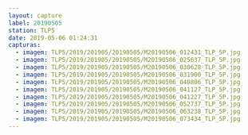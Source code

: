 ```yaml
---
layout: capture
label: 20190505
station: TLP5
date: 2019-05-06 01:24:31
capturas:
  - imagem: TLP5/2019/201905/20190505/M20190506_012431_TLP_5P.jpg
  - imagem: TLP5/2019/201905/20190505/M20190506_025637_TLP_5P.jpg
  - imagem: TLP5/2019/201905/20190505/M20190506_030628_TLP_5P.jpg
  - imagem: TLP5/2019/201905/20190505/M20190506_031900_TLP_5P.jpg
  - imagem: TLP5/2019/201905/20190505/M20190506_040806_TLP_5P.jpg
  - imagem: TLP5/2019/201905/20190505/M20190506_041127_TLP_5P.jpg
  - imagem: TLP5/2019/201905/20190505/M20190506_041227_TLP_5P.jpg
  - imagem: TLP5/2019/201905/20190505/M20190506_052737_TLP_5P.jpg
  - imagem: TLP5/2019/201905/20190505/M20190506_063238_TLP_5P.jpg
  - imagem: TLP5/2019/201905/20190505/M20190506_073434_TLP_5P.jpg
---
```

